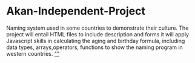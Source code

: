 # Akan-Independent-Project
Naming system used in some countries to demonstrate their culture.
The project will entail HTML files to include description and forms
it will apply Javascript skills in calculating the aging and birthday formula, including data types, arrays,operators,
functions to show the naming program in western countries.
[""](https://github.com/[Vincent-Juma]/[Akan-Independent-Project]/blob/[gh-pages]/akan.jpg?raw=true)
